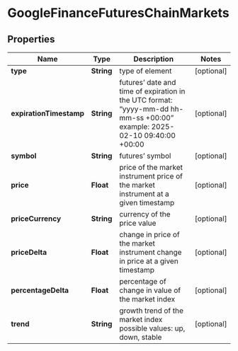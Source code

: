 

# GoogleFinanceFuturesChainMarkets


## Properties

| Name | Type | Description | Notes |
|------------ | ------------- | ------------- | -------------|
|**type** | **String** | type of element |  [optional] |
|**expirationTimestamp** | **String** | futures’ date and time of expiration in the UTC format: “yyyy-mm-dd hh-mm-ss +00:00” example: 2025-02-10 09:40:00 +00:00 |  [optional] |
|**symbol** | **String** | futures’ symbol |  [optional] |
|**price** | **Float** | price of the market instrument price of the market instrument at a given timestamp |  [optional] |
|**priceCurrency** | **String** | currency of the price value |  [optional] |
|**priceDelta** | **Float** | change in price of the market instrument change in price at a given timestamp |  [optional] |
|**percentageDelta** | **Float** | percentage of change in value of the market index |  [optional] |
|**trend** | **String** | growth trend of the market index possible values: up, down, stable |  [optional] |



